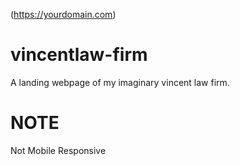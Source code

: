 (https://yourdomain.com)
# vincentlaw-firm
A landing webpage of my imaginary vincent law firm.

# NOTE
Not Mobile Responsive
